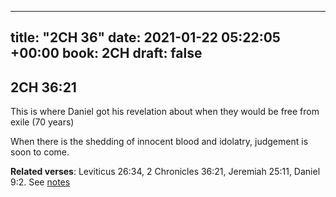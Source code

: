 
---
title: "2CH 36"
date: 2021-01-22 05:22:05 +00:00
book: 2CH
draft: false
---

## 2CH 36:21

This is where Daniel got his revelation about when they would be free from exile (70 years)

When there is the shedding of innocent blood and idolatry, judgement is soon to come.

**Related verses**: Leviticus 26:34, 2 Chronicles 36:21, Jeremiah 25:11, Daniel 9:2. See [notes](https://my.bible.com/notes/3612444361902252578)


